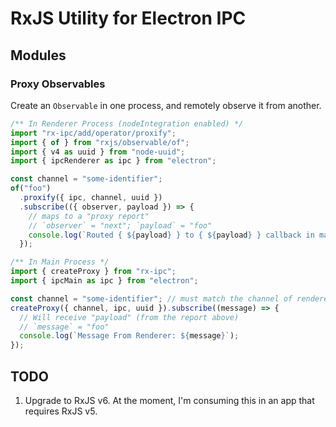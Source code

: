 # RxJS Utility for Electron IPC

## Modules

### Proxy Observables

Create an `Observable` in one process, and remotely observe it from another.

```javascript
/** In Renderer Process (nodeIntegration enabled) */
import "rx-ipc/add/operator/proxify";
import { of } from "rxjs/observable/of";
import { v4 as uuid } from "node-uuid";
import { ipcRenderer as ipc } from "electron";

const channel = "some-identifier";
of("foo")
  .proxify({ ipc, channel, uuid })
  .subscribe(({ observer, payload }) => {
    // maps to a "proxy report"
    // `observer` = "next"; `payload` = "foo"
    console.log(`Routed { ${payload} } to { ${payload} } callback in main`);
  });

/** In Main Process */
import { createProxy } from "rx-ipc";
import { ipcMain as ipc } from "electron";

const channel = "some-identifier"; // must match the channel of renderer
createProxy({ channel, ipc, uuid }).subscribe((message) => {
  // Will receive "payload" (from the report above)
  // `message` = "foo"
  console.log(`Message From Renderer: ${message}`);
});
```

## TODO

1. Upgrade to RxJS v6. At the moment, I'm consuming this in an app that requires RxJS v5.
